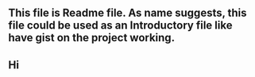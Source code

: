 ## This file is Readme file. As name suggests, this file could be used as an Introductory file like have gist on the project working. 

## Hi
